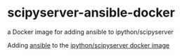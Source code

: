 # scipyserver-ansible-docker
a Docker image for adding ansible to ipython/scipyserver

Adding [ansible](https://github.com/ansible/ansible-docker-base/tree/master/stable-ubuntu14.04) to the
[ipython/scipyserver docker image](https://github.com/ipython/docker-notebook/tree/master/scipyserver)
